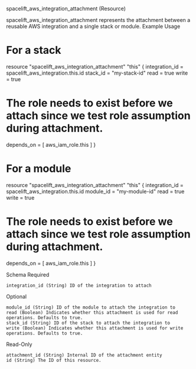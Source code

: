 spacelift_aws_integration_attachment (Resource)

spacelift_aws_integration_attachment represents the attachment between a reusable AWS integration and a single stack or module.
Example Usage

# For a stack
resource "spacelift_aws_integration_attachment" "this" {
  integration_id = spacelift_aws_integration.this.id
  stack_id       = "my-stack-id"
  read           = true
  write          = true

  # The role needs to exist before we attach since we test role assumption during attachment.
  depends_on = [
    aws_iam_role.this
  ]
}

# For a module
resource "spacelift_aws_integration_attachment" "this" {
  integration_id = spacelift_aws_integration.this.id
  module_id      = "my-module-id"
  read           = true
  write          = true

  # The role needs to exist before we attach since we test role assumption during attachment.
  depends_on = [
    aws_iam_role.this
  ]
}

Schema
Required

    integration_id (String) ID of the integration to attach

Optional

    module_id (String) ID of the module to attach the integration to
    read (Boolean) Indicates whether this attachment is used for read operations. Defaults to true.
    stack_id (String) ID of the stack to attach the integration to
    write (Boolean) Indicates whether this attachment is used for write operations. Defaults to true.

Read-Only

    attachment_id (String) Internal ID of the attachment entity
    id (String) The ID of this resource.

